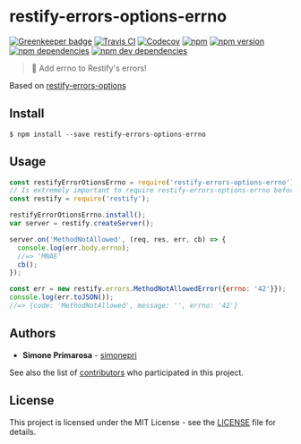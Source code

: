# restify-errors-options-errno

[![Greenkeeper badge](https://badges.greenkeeper.io/simonepri/restify-errors-options-errno.svg)](https://greenkeeper.io/)
[![Travis CI](https://travis-ci.org/simonepri/restify-errors-options-errno.svg?branch=master)](https://travis-ci.org/simonepri/restify-errors-options-errno) [![Codecov](https://img.shields.io/codecov/c/github/simonepri/restify-errors-options-errno/master.svg)](https://codecov.io/gh/simonepri/restify-errors-options-errno) [![npm](https://img.shields.io/npm/dm/restify-errors-options-errno.svg)](https://www.npmjs.com/package/restify-errors-options-errno) [![npm version](https://img.shields.io/npm/v/restify-errors-options-errno.svg)](https://www.npmjs.com/package/restify-errors-options-errno) [![npm dependencies](https://david-dm.org/simonepri/restify-errors-options-errno.svg)](https://david-dm.org/simonepri/restify-errors-options-errno) [![npm dev dependencies](https://david-dm.org/simonepri/restify-errors-options-errno/dev-status.svg)](https://david-dm.org/simonepri/restify-errors-options-errno#info=devDependencies)
> 🐛 Add errno to Restify's errors!

Based on [restify-errors-options](https://github.com/simonepri/restify-errors-options)


## Install

```
$ npm install --save restify-errors-options-errno
```

## Usage
```js
const restifyErrorOtionsErrno = require('restify-errors-options-errno');
// Is extremely important to require restify-errors-options-errno before restify.
const restify = require('restify');

restifyErrorOtionsErrno.install();
var server = restify.createServer();

server.on('MethodNotAllowed', (req, res, err, cb) => {
  console.log(err.body.errno);
  //=> 'MNAE'
  cb();
});

const err = new restify.errors.MethodNotAllowedError({errno: '42'}});
console.log(err.toJSON());
//=> {code: 'MethodNotAllowed', message: '', errno: '42'}
```

## Authors
* **Simone Primarosa** - [simonepri](https://github.com/simonepri)

See also the list of [contributors](https://github.com/simonepri/restify-errors-options-errno/contributors) who participated in this project.

## License
This project is licensed under the MIT License - see the [LICENSE](LICENSE) file for details.
